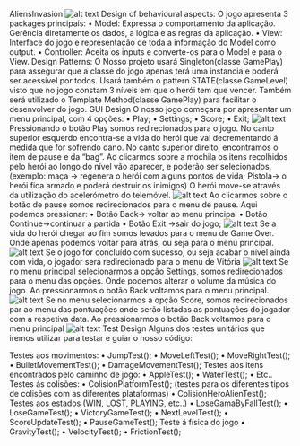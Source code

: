 AliensInvasion
![alt text](https://github.com/SmilingOwl/AliensInvasion/blob/master/uml.png)
Design of behavioural aspects:
O jogo apresenta 3 packages principais:
•	Model: Expressa o comportamento da aplicação. Gerência diretamente os dados, a lógica e as regras da aplicação.
•	View: Interface do jogo e representação de toda a informação do Model como output.
•	Controller: Aceita os inputs e converte-os para o Model e para o View.
Design Patterns:
O Nosso projeto usará Singleton(classe GamePlay) para assegurar que a classe do jogo apenas terá uma instancia e poderá ser acessível por todos. Usará também o pattern STATE(classe GameLevel) visto que no jogo constam 3 níveis em que o herói tem que vencer. 
Também será utilizado o Template Method(classe GamePlay) para facilitar o desenvolver do jogo.
GUI Design
O nosso jogo começará por apresentar um menu principal, com 4 opções:
•	Play;
•	Settings;
•	Score;
•	Exit;
![alt text](https://github.com/SmilingOwl/AliensInvasion/blob/master/mock-up1.png)
Pressionando o botão Play somos redirecionados para o jogo.
No canto superior esquerdo encontra-se a vida do herói que vai decrementando á medida que for sofrendo dano. No canto superior direito, encontramos o item de pause e da “bag”.
Ao clicarmos sobre a mochila os itens recolhidos pelo herói ao longo do nível vão aparecer, e poderão ser selecionados. (exemplo: maça -> regenera o herói com alguns pontos de vida; Pistola-> o herói fica armado e poderá destruir os inimigos)
O herói move-se através da utilização do acelerómetro do telemóvel.
![alt text](https://github.com/SmilingOwl/AliensInvasion/blob/master/mock-up2.png)
Ao clicarmos sobre o botão de pause somos redirecionados para o menu de pause. Aqui podemos pressionar:
•	Botão Back-> voltar ao menu principal
•	Botão Continue->continuar a partida
•	Botão Exit ->sair do jogo;
![alt text](https://github.com/SmilingOwl/AliensInvasion/blob/master/mock-up3.png)
Se a vida do herói chegar ao fim somos levados para o menu de Game Over. Onde apenas podemos voltar para atrás, ou seja para o menu principal.
![alt text](https://github.com/SmilingOwl/AliensInvasion/blob/master/mock-up4.png)
Se o jogo for concluído com sucesso, ou seja acabar o nível ainda com vida, o jogador será redirecionado para o menu de Vitória
![alt text](https://github.com/SmilingOwl/AliensInvasion/blob/master/mock-up5.png)
Se no menu principal selecionarmos a opção Settings, somos redirecionados para o menu das opções. Onde podemos alterar o volume da música do jogo. Ao pressionarmos o botão Back voltamos para o menu principal.
![alt text](https://github.com/SmilingOwl/AliensInvasion/blob/master/mock-up6.png)
Se no menu selecionarmos a opção Score, somos redirecionados par ao menu das pontuações onde serão listadas as pontuações do jogador com a respetiva data. Ao pressionarmos o botão Back voltamos para o menu principal
![alt text](https://github.com/SmilingOwl/AliensInvasion/blob/master/mock-up7.png)
Test Design
Alguns dos testes unitários que iremos utilizar para testar e guiar o nosso código:

Testes aos movimentos:
•	JumpTest();
•	MoveLeftTest();
•	MoveRightTest();
•	BulletMovementTest();
•	DamageMovementTest();
Testes aos itens encontrados pelo caminho de jogo:
•	AppleTest();
•	WaterTest();
•	Etc..
Testes ás colisões:
•	ColisionPlatformTest(); (testes para os diferentes tipos de colisões com as diferentes plataformas)
•	ColisionHeroAlienTest();
Testes aos estados (WIN, LOST, PLAYING, etc..)
•	LoseGamaByFallTest();
•	LoseGameTest();
•	VictoryGameTest();
•	NextLevelTest();
•	ScoreUpdateTest();
•	PauseGameTest();
Teste á física do jogo
•	GravityTest();
•	VelocityTest();
•	FrictionTest();
